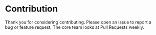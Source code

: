 # Contribution

Thank you for considering contributing. Please open an issue to report a bug or feature request. The core team looks at Pull Requests weekly.
